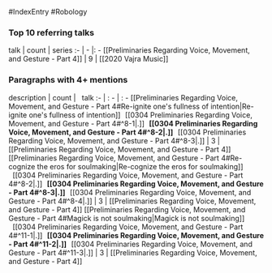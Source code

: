 #IndexEntry #Robology

### Top 10 referring talks
talk | count | series
:- | - |: -
[[Preliminaries Regarding Voice, Movement, and Gesture - Part 4]] | 9 | [[2020 Vajra Music]]

### Paragraphs with 4+ mentions
description | count | &nbsp;&nbsp;talk
:- | : - | : -
[[Preliminaries Regarding Voice, Movement, and Gesture - Part 4#Re-ignite one's fullness of intention\|Re-ignite one's fullness of intention]] &nbsp;&nbsp;[[0304 Preliminaries Regarding Voice, Movement, and Gesture - Part 4#^8-1\|.]] &nbsp; **[[0304 Preliminaries Regarding Voice, Movement, and Gesture - Part 4#^8-2\|.]]** &nbsp; [[0304 Preliminaries Regarding Voice, Movement, and Gesture - Part 4#^8-3\|.]] | 3 | [[Preliminaries Regarding Voice, Movement, and Gesture - Part 4]]
[[Preliminaries Regarding Voice, Movement, and Gesture - Part 4#Re-cognize the eros for soulmaking\|Re-cognize the eros for soulmaking]] &nbsp;&nbsp;[[0304 Preliminaries Regarding Voice, Movement, and Gesture - Part 4#^8-2\|.]] &nbsp; **[[0304 Preliminaries Regarding Voice, Movement, and Gesture - Part 4#^8-3\|.]]** &nbsp; [[0304 Preliminaries Regarding Voice, Movement, and Gesture - Part 4#^8-4\|.]] | 3 | [[Preliminaries Regarding Voice, Movement, and Gesture - Part 4]]
[[Preliminaries Regarding Voice, Movement, and Gesture - Part 4#Magick is not soulmaking\|Magick is not soulmaking]] &nbsp;&nbsp;[[0304 Preliminaries Regarding Voice, Movement, and Gesture - Part 4#^11-1\|.]] &nbsp; **[[0304 Preliminaries Regarding Voice, Movement, and Gesture - Part 4#^11-2\|.]]** &nbsp; [[0304 Preliminaries Regarding Voice, Movement, and Gesture - Part 4#^11-3\|.]] | 3 | [[Preliminaries Regarding Voice, Movement, and Gesture - Part 4]]

